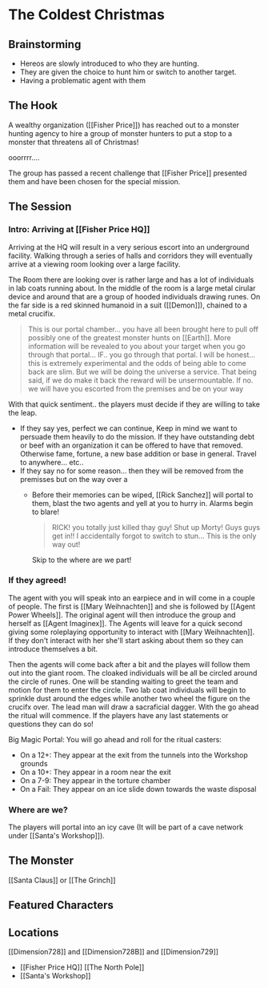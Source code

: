 # The Coldest Christmas

## Brainstorming
- Hereos are slowly introduced to who they are hunting.
- They are given the choice to hunt him or switch to another target.
- Having a problematic agent with them 

## The Hook
A wealthy organization ([[Fisher Price]]) has reached out to a monster hunting agency to hire a group of monster hunters to put a stop to a monster that threatens all of Christmas!

ooorrrr....

The group has passed a recent challenge that [[Fisher Price]] presented them and have been chosen for the special mission.

## The Session
### Intro: Arriving at [[Fisher Price HQ]]
Arriving at the HQ will result in a very serious escort into an underground facility. Walking through a series of halls and corridors they will eventually arrive at a viewing room looking over a large facility. 

The Room there are looking over is rather large and has a lot of individuals in lab coats running about. In the middle of the room is a large metal cirular device and around that are a group of hooded individuals drawing runes. On the far side is a red skinned humanoid in a suit ([[Demon]]), chained to a metal crucifix.
> This is our portal chamber... you have all been brought here to pull off possibly one of the greatest monster hunts on [[Earth]]. More information will be revealed to you about your target when you go through that portal... IF.. you go through that portal. I will be honest... this is extremely experimental and the odds of being able to come back are slim. But we will be doing the universe a service. That being said, if we do make it back the reward will be unsermountable. 
> If no. we will have you escorted from the premises and be on your way

With that quick sentiment.. the players must decide if they are willing to take the leap.
- If they say yes, perfect we can continue, Keep in mind we want to persuade them heavily to do the mission. If they have outstanding debt or beef with an organization it can be offered to have that removed. Otherwise fame, fortune, a new base addition or base in general. Travel to anywhere... etc..
- If they say no for some reason... then they will be removed from the premisses but on the way over a 
	- Before their memories can be wiped, [[Rick Sanchez]] will portal to them, blast the two agents and yell at you to hurry in. Alarms begin to blare!
		> RICK! you totally just killed thay guy!
		> Shut up Morty! Guys guys get in!! I accidentally forgot to switch to stun... This is the only way out!

		Skip to the where are we part!

### If they agreed!
The agent with you will speak into an earpiece and in will come in a couple of people. 
The first is [[Mary Weihnachten]] and she is followed by [[Agent Power Wheels]]. The original agent will then introduce the group and herself as [[Agent Imaginex]]. The Agents will leave for a quick second giving some roleplaying opportunity to interact with [[Mary Weihnachten]]. If they don't interact with her she'll start asking about them so they can introduce themselves a bit. 

Then the agents will come back after a bit and the playes will follow them out into the giant room. The cloaked individuals will be all be circled around the circle of runes. One will be standing waiting to greet the team and motion for them to enter the circle. Two lab coat individuals will begin to sprinkle dust around the edges while another two wheel the figure on the crucifx over. The lead man will draw a sacraficial dagger. With the go ahead the ritual will commence. If the players have any last statements or questions they can do so!

Big Magic Portal: You will go ahead and roll for the ritual casters:
- On a 12+:  They appear at the exit from the tunnels into the Workshop grounds
- On a 10+: They appear in a room near the exit
- On a 7-9: They appear in the torture chamber
- On a Fail: They appear on an ice slide down towards the waste disposal

### Where are we?
The players will portal into an icy cave (It will be part of a cave network under [[Santa's Workshop]]).

## The Monster
[[Santa Claus]]
or
[[The Grinch]]

## Featured Characters


## Locations
[[Dimension728]] and [[Dimension728B]] and  [[Dimension729]]
- [[Fisher Price HQ]] 
[[The North Pole]]
- [[Santa's Workshop]]